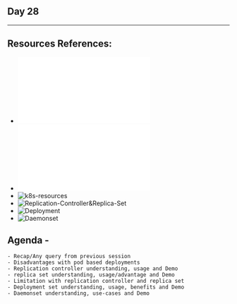 ## Day 28
*************************************************************************************

## Resources References:
- ![Complete-Notes](../TrainingQueries-Agenda.txt)
- ![K8S-Contents](../K8S_DeepDive_Content.md)
- ![k8s-resources](../k8s_resources/)
- ![Replication-Controller&Replica-Set](../k8s_resources/04-05-Replicationcontroller-and-ReplicaSet/)
- ![Deployment](../k8s_resources/06-Deployment/)
- ![Daemonset](../k8s_resources/07-Daemonset/)

## Agenda -
	- Recap/Any query from previous session
	- Disadvantages with pod based deployments
	- Replication controller understanding, usage and Demo
	- replica set understanding, usage/advantage and Demo
	- Limitation with replication controller and replica set
	- Deployment set understanding, usage, benefits and Demo
	- Daemonset understanding, use-cases and Demo